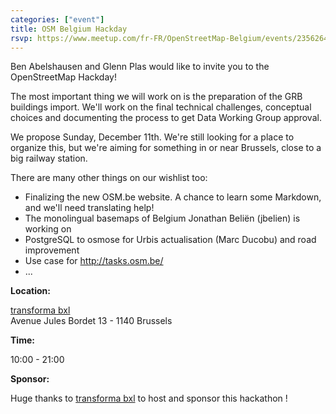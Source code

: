 ```yaml
---
categories: ["event"]
title: OSM Belgium Hackday
rsvp: https://www.meetup.com/fr-FR/OpenStreetMap-Belgium/events/235626488/
---
```

Ben Abelshausen and Glenn Plas would like to invite you to the OpenStreetMap Hackday!

The most important thing we will work on is the preparation of the GRB buildings import. We'll work on the final technical challenges, conceptual choices and documenting the process to get Data Working Group approval.

We propose Sunday, December 11th. We're still looking for a place to organize this, but we're aiming for something in or near Brussels, close to a big railway station.

There are many other things on our wishlist too:

- Finalizing the new OSM.be website. A chance to learn some Markdown, and we'll need translating help!
- The monolingual basemaps of Belgium Jonathan Beliën (jbelien) is working on
- PostgreSQL to osmose for Urbis actualisation (Marc Ducobu) and road improvement
- Use case for <http://tasks.osm.be/>
- ...

**Location:**

[transforma bxl](http://www.transformabxl.be)  
Avenue Jules Bordet 13 - 1140 Brussels

**Time:**  

10:00 - 21:00

**Sponsor:**

Huge thanks to [transforma bxl](http://www.transformabxl.be) to host and sponsor this hackathon !

